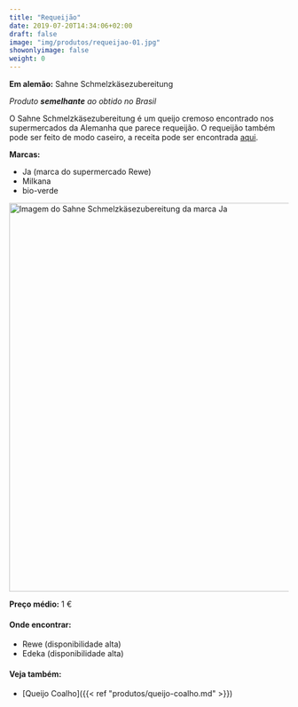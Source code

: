 ```yaml
---
title: "Requeijão"
date: 2019-07-20T14:34:06+02:00
draft: false
image: "img/produtos/requeijao-01.jpg"
showonlyimage: false
weight: 0
---
```


<!--more-->

**Em alemão:** Sahne Schmelzkäsezubereitung

_Produto **semelhante** ao obtido no Brasil_

O Sahne Schmelzkäsezubereitung é um queijo cremoso encontrado nos supermercados da Alemanha que parece requeijão.
O requeijão também pode ser feito de modo caseiro, a receita pode ser encontrada [aqui](https://www.panelinha.com.br/receita/Requeijao-caseiro).

**Marcas:**

- Ja (marca do supermercado Rewe)
- Milkana
- bio-verde

<img src="../../img/produtos/requeijao-02.jpg" alt="Imagem do Sahne Schmelzkäsezubereitung da marca Ja" width="700"/>

**Preço médio:** 1 €

#### Onde encontrar:

* Rewe (disponibilidade alta)
* Edeka (disponibilidade alta)

#### Veja também:

- [Queijo Coalho]({{< ref "produtos/queijo-coalho.md" >}})
